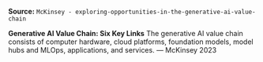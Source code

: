 **Source:** `McKinsey - exploring-opportunities-in-the-generative-ai-value-chain`

**Generative AI Value Chain: Six Key Links**
The generative AI value chain consists of computer hardware, cloud platforms, foundation models, model hubs and MLOps, applications, and services. — McKinsey 2023
